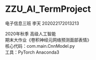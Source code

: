 # ZZU_AI_TermProject<br>

电子信息三班 李天 202022172013213  <br>


  2020年秋季 高级人工智能  <br>
  期末大作业《卷积神经元网络预测面部表情》<br>
  核心代码：com.main.CnnModel.py<br>
  工具：PyTorch  Anaconda3<br>
